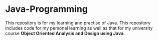 # Java-Programming

This repository is for my learning and practise of Java. This repository includes code for my personal learning as well as that for my university course **Object Oriented Analysis and Design using Java**.
